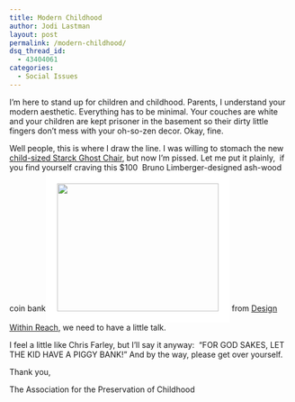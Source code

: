 ```yaml
---
title: Modern Childhood
author: Jodi Lastman
layout: post
permalink: /modern-childhood/
dsq_thread_id:
  - 43404061
categories:
  - Social Issues
---
```

I&#8217;m here to stand up for children and childhood. Parents, I understand your modern aesthetic. Everything has to be minimal. Your couches are white and your children are kept prisoner in the basement so their dirty little fingers don&#8217;t mess with your oh-so-zen decor. Okay, fine.

Well people, this is where I draw the line. I was willing to stomach the new [child-sized Starck Ghost Chair][1], but now I&#8217;m pissed. Let me put it plainly,  if you find yourself craving this $100  Bruno Limberger-designed ash-wood coin bank[<img class="size-medium wp-image-425 alignleft" style="border: 20px solid white;" title="picture-34" src="http://hypenotic.com/wordpress/wp-content/uploads/2008/11/picture-34.png" alt="" width="287" height="227" />][2] from [Design Within Reach][3], we need to have a little talk.

I feel a little like Chris Farley, but I&#8217;ll say it anyway:  &#8220;FOR GOD SAKES, LET THE KID HAVE A PIGGY BANK!&#8221; And by the way, please get over yourself.

Thank you,

The Association for the Preservation of Childhood

 [1]: http://www.babble.com/CS/blogs/droolicious/archive/2008/11/10/iconic-ghost-chair-gets-resized-for-kids.aspx
 [2]: http://hypenotic.com/wordpress/wp-content/uploads/2008/11/picture-34.png
 [3]: http://www.dwr.com/